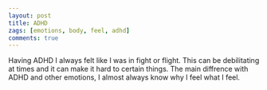 ```yaml
---
layout: post
title: ADHD
zags: [emotions, body, feel, adhd]
comments: true
---
```

Having ADHD I always felt like I was in fight or flight. This can be debilitating at times and it can make it hard to certain things.
The main diffrence with ADHD and other emotions, I almost always know why I feel what I feel.
